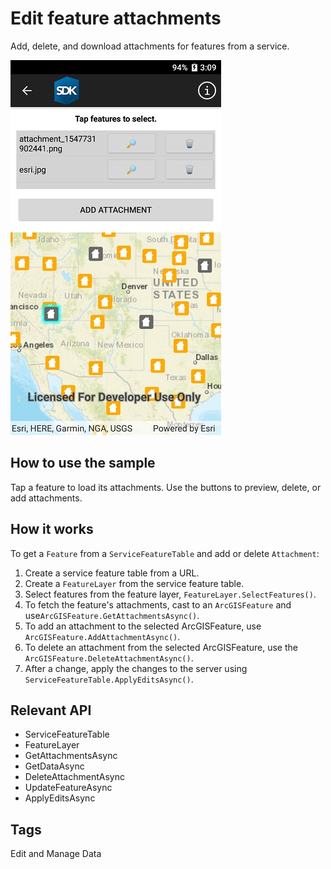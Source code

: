 # Edit feature attachments

Add, delete, and download attachments for features from a service.

![Edit Feature Attachments](EditFeatureAttachments.jpg)

## How to use the sample

Tap a feature to load its attachments. Use the buttons to preview, delete, or add attachments.

## How it works

To get a `Feature` from a `ServiceFeatureTable` and add or delete `Attachment`:

1. Create a service feature table from a URL.
2. Create a `FeatureLayer` from the service feature table.
3. Select features from the feature layer, `FeatureLayer.SelectFeatures()`.
4. To fetch the feature's attachments, cast to an `ArcGISFeature` and use`ArcGISFeature.GetAttachmentsAsync()`.
5. To add an attachment to the selected ArcGISFeature, use `ArcGISFeature.AddAttachmentAsync()`.
6. To delete an attachment from the selected ArcGISFeature, use the `ArcGISFeature.DeleteAttachmentAsync()`.
7. After a change, apply the changes to the server using `ServiceFeatureTable.ApplyEditsAsync()`.

## Relevant API

* ServiceFeatureTable
* FeatureLayer
* GetAttachmentsAsync
* GetDataAsync
* DeleteAttachmentAsync
* UpdateFeatureAsync
* ApplyEditsAsync

## Tags

Edit and Manage Data